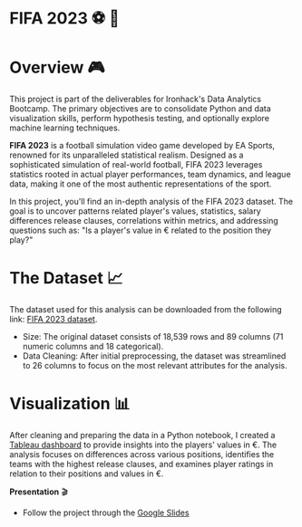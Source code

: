 # FIFA 2023 ⚽ 👾 

# Overview 🎮 
This project is part of the deliverables for Ironhack's Data Analytics Bootcamp. The primary objectives are to consolidate Python and data visualization skills, perform hypothesis testing, and optionally explore machine learning techniques.

**FIFA 2023** is a football simulation video game developed by EA Sports, renowned for its unparalleled statistical realism. Designed as a sophisticated simulation of real-world football, FIFA 2023 leverages statistics rooted in actual player performances, team dynamics, and league data, making it one of the most authentic representations of the sport.

In this project, you'll find an in-depth analysis of the FIFA 2023 dataset. The goal is to uncover patterns related player's values, statistics, salary differences release clauses, correlations within metrics, and addressing questions such as: "Is a player's value in € related to the position they play?"

# The Dataset 📈     
The dataset used for this analysis can be downloaded from the following link: [FIFA 2023 dataset](https://www.kaggle.com/datasets/sanjeetsinghnaik/fifa-23-players-dataset).
- Size: The original dataset consists of 18,539 rows and 89 columns (71 numeric columns and 18 categorical).
- Data Cleaning: After initial preprocessing, the dataset was streamlined to 26 columns to focus on the most relevant attributes for the analysis.

# Visualization 📊 
After cleaning and preparing the data in a Python notebook, I created a [Tableau dashboard](https://public.tableau.com/app/profile/sara.iriarte/viz/FIFA2023/ValueSalaryRC?publish=yes) to provide insights into the players' values in €. The analysis focuses on differences across various positions, identifies the teams with the highest release clauses, and examines player ratings in relation to their positions and values in €.

**Presentation** 🎬 
- Follow the project through the [Google Slides](https://docs.google.com/presentation/d/15-vtOfMq1FAsVRoHXStyqndSh91qBZ5lIlqkCRlLP98/edit?usp=sharing)